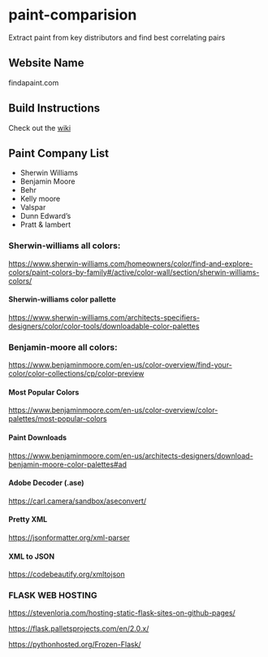 # paint-comparision
Extract paint from key distributors and find best correlating pairs

## Website Name
findapaint.com

## Build Instructions
Check out the [wiki](https://github.com/ab12gu/paint-comparision/wiki)

## Paint Company List
- Sherwin Williams
- Benjamin Moore
- Behr
- Kelly moore
- Valspar
- Dunn Edward’s
- Pratt & lambert

### Sherwin-williams all colors: 
https://www.sherwin-williams.com/homeowners/color/find-and-explore-colors/paint-colors-by-family#/active/color-wall/section/sherwin-williams-colors/ 

#### Sherwin-williams color pallette
https://www.sherwin-williams.com/architects-specifiers-designers/color/color-tools/downloadable-color-palettes

### Benjamin-moore all colors: 
https://www.benjaminmoore.com/en-us/color-overview/find-your-color/color-collections/cp/color-preview

#### Most Popular Colors
https://www.benjaminmoore.com/en-us/color-overview/color-palettes/most-popular-colors

#### Paint Downloads
https://www.benjaminmoore.com/en-us/architects-designers/download-benjamin-moore-color-palettes#ad

#### Adobe Decoder (.ase)
https://carl.camera/sandbox/aseconvert/

#### Pretty XML
https://jsonformatter.org/xml-parser

#### XML to JSON
https://codebeautify.org/xmltojson

### FLASK WEB HOSTING
https://stevenloria.com/hosting-static-flask-sites-on-github-pages/

https://flask.palletsprojects.com/en/2.0.x/

https://pythonhosted.org/Frozen-Flask/

